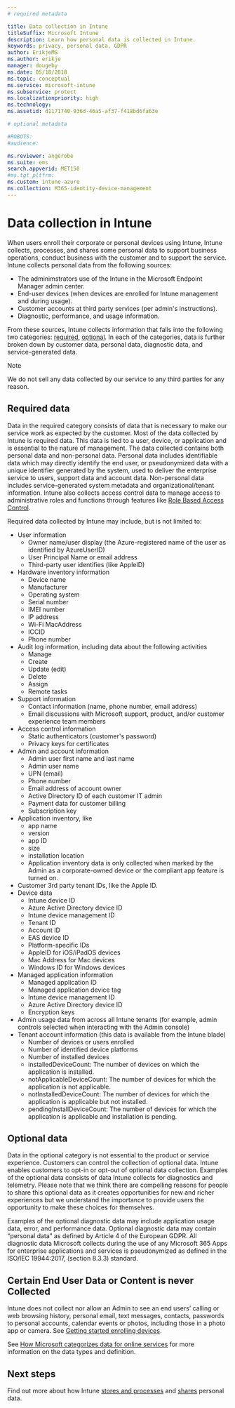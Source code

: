 ```yaml
---
# required metadata

title: Data collection in Intune
titleSuffix: Microsoft Intune
description: Learn how personal data is collected in Intune.
keywords: privacy, personal data, GDPR
author: ErikjeMS
ms.author: erikje
manager: dougeby
ms.date: 05/18/2018
ms.topic: conceptual
ms.service: microsoft-intune
ms.subservice: protect
ms.localizationpriority: high
ms.technology:
ms.assetid: d1171740-936d-46a5-af37-f418bd6fa63e

# optional metadata

#ROBOTS:
#audience:

ms.reviewer: angerobe
ms.suite: ems
search.appverid: MET150
#ms.tgt_pltfrm:
ms.custom: intune-azure
ms.collection: M365-identity-device-management
---
```


# Data collection in Intune

When users enroll their corporate or personal devices using Intune, Intune collects, processes, and shares some personal data to support business operations, conduct business with the customer and to support the service. Intune collects personal data from the following sources:

- The adminimstrators use of the Intune in the Microsoft Endpoint Manager admin center.
- End-user devices (when devices are enrolled for Intune management and during usage).
- Customer accounts at third party services (per admin's instructions).
- Diagnostic, performance, and usage information.

From these sources, Intune collects information that falls into the following two categories: [required](#required-data), [optional](#optional-data). In each of the categories, data is further broken down by customer data, personal data, diagnostic data, and service-generated data. 

> [!NOTE]
> We do not sell any data collected by our service to any third parties for any reason.

## Required data

Data in the required category consists of data that is necessary to make our service work as expected by the customer. Most of the data collected by Intune is required data. This data is tied to a user, device, or application and is essential to the nature of management. The data collected contains both personal data and non-personal data. Personal data includes identifiable data which may directly identify the end user, or pseudonymized data with a unique identifier generated by the system, used to deliver the enterprise service to users, support data and account data. Non-personal data includes service-generated system metadata and organizational/tenant information. Intune also collects access control data to manage access to administrative roles and functions through features like [Role Based Access Control](../fundamentals/role-based-access-control.md).

Required data collected by Intune may include, but is not limited to: 

- User information
  - Owner name/user display (the Azure-registered name of the user as identified by AzureUserID)
  - User Principal Name or email address
  - Third-party user identifies (like AppleID)
- Hardware inventory information
  - Device name
  - Manufacturer
  - Operating system
  - Serial number
  - IMEI number
  - IP address
  - Wi-Fi MacAddress
  - ICCID
  - Phone number
- Audit log information, including data about the following activities
  - Manage
  - Create
  - Update (edit)
  - Delete
  - Assign
  - Remote tasks
- Support information
  - Contact information (name, phone number, email address)
  - Email discussions with Microsoft support, product, and/or customer experience team members
- Access control information 
  - Static authenticators (customer's password)
  - Privacy keys for certificates 
- Admin and account information
  - Admin user first name and last name
  - Admin user name
  - UPN (email)
  - Phone number
  - Email address of account owner
  - Active Directory ID of each customer IT admin
  - Payment data for customer billing
  - Subscription key
- Application inventory, like
  - app name
  - version
  - app ID
  - size
  - installation location
  - Application inventory data is only collected when marked by the Admin as a corporate-owned device or the compliant app feature is turned on.  
- Customer 3rd party tenant IDs, like the Apple ID. 
- Device data
  - Intune device ID
  - Azure Active Directory device ID
  - Intune device management ID
  - Tenant ID
  - Account ID
  - EAS device ID
  - Platform-specific IDs
  - AppleID for iOS/iPadOS devices
  - Mac Address for Mac devices
  - Windows ID for Windows devices
- Managed application information
  - Managed application ID
  - Managed application device tag
  - Intune device management ID
  - Azure Active Directory device ID
  - Encryption keys
- Admin usage data from across all Intune tenants (for example, admin controls selected when interacting with the Admin console)
- Tenant account information (this data is available from the Intune blade)
  - Number of devices or users enrolled
  - Number of identified device platforms  
  - Number of installed devices
  - installedDeviceCount: The number of devices on which the application is installed.
  - notApplicableDeviceCount: The number of devices for which the application is not applicable.
  - notInstalledDeviceCount: The number of devices for which the application is applicable but not installed.
  - pendingInstallDeviceCount: The number of devices for which the application is applicable and installation is pending.

## Optional data

Data in the optional category is not essential to the product or service experience. Customers can control the collection of optional data. Intune enables customers to opt-in or opt-out of optional data collection. Examples of the optional data consists of  data Intune collects for diagnostics and telemetry. Please note that we think there are compelling reasons for people to share this optional data as it creates opportunities for new and richer experiences but we understand the importance to provide users the opportunity to make these choices for themselves. 

Examples of the optional diagnostic data may include application usage data, error, and performance data. Optional  diagnostic data may contain “personal data” as defined by Article 4 of the European GDPR. All diagnostic data Microsoft collects during the use of any Microsoft 365 Apps for enterprise applications and services is pseudonymized as defined in the ISO/IEC 19944:2017, (section 8.3.3) standard.

## Certain End User Data or Content is never Collected

Intune does not collect nor allow an Admin to see an end users’ calling or web browsing history, personal email, text messages, contacts, passwords to personal accounts, calendar events or photos, including those in a photo app or camera. See [Getting started enrolling devices](../enrollment/device-enrollment.md).

See [How Microsoft categorizes data for online services](https://www.microsoft.com/en-us/trust-center/privacy/customer-data-definitions) for more information on the data types and definition. 

## Next steps

Find out more about how Intune [stores and processes](privacy-data-store-process.md) and [shares](privacy-data-secure-share.md) personal data. 
